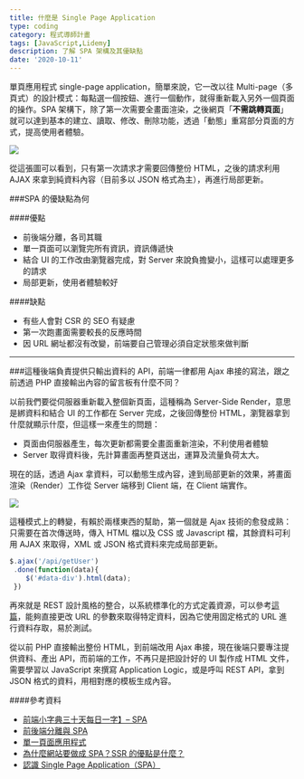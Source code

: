 ```yaml
---
title: 什麼是 Single Page Application
type: coding
category: 程式導師計畫
tags: [JavaScript,Lidemy]
description: 了解 SPA 架構及其優缺點
date: '2020-10-11'
---
```


單頁應用程式 single-page application，簡單來說，它一改以往 Multi-page（多頁式）的設計模式：每點選一個按鈕、進行一個動作，就得重新載入另外一個頁面的操作。SPA 架構下，除了第一次需要全畫面渲染，之後網頁「**不需跳轉頁面**」就可以達到基本的建立、讀取、修改、刪除功能，透過「動態」重寫部分頁面的方式，提高使用者體驗。

![](https://i.imgur.com/WdTWbnQ.png)

從這張圖可以看到，只有第一次請求才需要回傳整份 HTML，之後的請求利用 AJAX 來拿到純資料內容（目前多以 JSON 格式為主），再進行局部更新。


###SPA 的優缺點為何

####優點
* 前後端分離，各司其職
* 單一頁面可以瀏覽完所有資訊，資訊傳遞快
* 結合 UI 的工作改由瀏覽器完成，對 Server 來說負擔變小，這樣可以處理更多的請求
* 局部更新，使用者體驗較好

####缺點
* 有些人會對 CSR 的 SEO 有疑慮
* 第一次跑畫面需要較長的反應時間
* 因 URL 網址都沒有改變，前端要自己管理必須自定狀態來做判斷

---

###這種後端負責提供只輸出資料的 API，前端一律都用 Ajax 串接的寫法，跟之前透過 PHP 直接輸出內容的留言板有什麼不同？

以前我們要從伺服器重新載入整個新頁面，這種稱為 Server-Side Render，意思是綁資料和結合 UI 的工作都在 Server 完成，之後回傳整份 HTML，瀏覽器拿到什麼就顯示什麼，但這樣一來產生的問題：

* 頁面由伺服器產生，每次更新都需要全畫面重新渲染，不利使用者體驗
* Server 取得資料後，先計算畫面再整頁送出，運算及流量負荷太大。


現在的話，透過 Ajax 拿資料，可以動態生成內容，達到局部更新的效果，將畫面渲染（Render）工作從 Server 端移到 Client 端，在 Client 端實作。

![](https://eww-wp.s3.ap-south-1.amazonaws.com/wp-content/uploads/2020/02/14064824/single-page-applications.jpg)

這種模式上的轉變，有賴於兩樣東西的幫助，第一個就是 Ajax 技術的愈發成熟：只需要在首次傳送時，傳入 HTML 檔以及 CSS 或 Javascript 檔，其餘資料可利用 AJAX 來取得，XML 或 JSON 格式資料來完成局部更新。

```js
$.ajax('/api/getUser')
 .done(function(data){
    $('#data-div').html(data);
 })
```

再來就是 REST 設計風格的整合，以系統標準化的方式定義資源，可以參考[這篇](https://ihower.tw/blog/archives/1542)，能夠直接更改 URL 的參數來取得特定資料，因為它使用固定格式的 URL 進行資料存取，易於測試。

從以前 PHP 直接輸出整份 HTML，到前端改用 Ajax 串接，現在後端只要專注提供資料、產出 API，而前端的工作，不再只是把設計好的 UI 製作成 HTML 文件，需要學習以 JavaScript 來撰寫 Application Logic，或是呼叫 REST API，拿到 JSON 格式的資料，用相對應的模板生成內容。

####參考資料
* [前端小字典三十天每日一字】– SPA](https://ithelp.ithome.com.tw/articles/10160709)
* [前後端分離與 SPA](https://blog.techbridge.cc/2017/09/16/frontend-backend-mvc/)
* [單一頁面應用程式](https://medium.com/@mybaseball52/%E5%96%AE%E4%B8%80%E9%A0%81%E9%9D%A2%E6%87%89%E7%94%A8%E7%A8%8B%E5%BC%8F-c98c8a17081)
* [為什麼網站要做成 SPA？SSR 的優點是什麼？](https://medium.com/schaoss-blog/%E5%89%8D%E7%AB%AF%E4%B8%89%E5%8D%81-18-fe-%E7%82%BA%E4%BB%80%E9%BA%BC%E7%B6%B2%E7%AB%99%E8%A6%81%E5%81%9A%E6%88%90-spa-ssr-%E7%9A%84%E5%84%AA%E9%BB%9E%E6%98%AF%E4%BB%80%E9%BA%BC-c926145078a4)
* [認識 Single Page Application（SPA）](https://www.jollen.org/blog/2014/09/single-page-application.html)